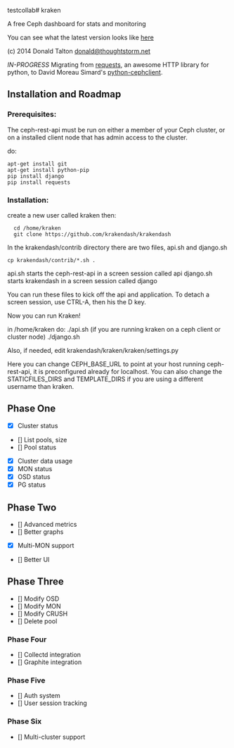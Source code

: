 testcollab# kraken

A free Ceph dashboard for stats and monitoring

You can see what the latest version looks like [here](http://i.imgur.com/yhJaWXo.png)

(c) 2014 Donald Talton <donald@thoughtstorm.net>

*IN-PROGRESS* Migrating from [requests](http://docs.python-requests.org/en/latest/), an awesome HTTP library for python, to David Moreau Simard's [python-cephclient](https://github.com/dmsimard/python-cephclient/).

## Installation and Roadmap

### Prerequisites:

The ceph-rest-api must be run on either a member of your Ceph cluster, or on a installed client node that has admin access to the cluster.

do:
```
apt-get install git
apt-get install python-pip
pip install django
pip install requests
```

### Installation:

create a new user called kraken then:
```
  cd /home/kraken
  git clone https://github.com/krakendash/krakendash
```
  
In the krakendash/contrib directory there are two files, api.sh and django.sh

```
cp krakendash/contrib/*.sh .
```

api.sh starts the ceph-rest-api in a screen session called api
django.sh starts krakendash in a screen session called django

You can run these files to kick off the api and application. To detach a screen session, use CTRL-A, then his the D key.

Now you can run Kraken!

in /home/kraken do:
./api.sh (if you are running kraken on a ceph client or cluster node)
./django.sh
  
  
Also, if needed, edit krakendash/kraken/kraken/settings.py

Here you can change CEPH_BASE_URL to point at your host running ceph-rest-api, it is preconfigured already for localhost.
You can also change the STATICFILES_DIRS and TEMPLATE_DIRS if you are using a different username than kraken.

## Phase One
- [x] Cluster status
- [] List pools, size
- [] Pool status
- [x] Cluster data usage
- [x] MON status
- [x] OSD status
- [x] PG status

## Phase Two
- [] Advanced metrics
- [] Better graphs
- [x] Multi-MON support
- [] Better UI

## Phase Three
- [] Modify OSD
- [] Modify MON
- [] Modify CRUSH
- [] Delete pool

### Phase Four
- [] Collectd integration
- [] Graphite integration

### Phase Five
- [] Auth system
- [] User session tracking

### Phase Six
- [] Multi-cluster support
